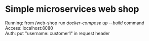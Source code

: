 <h1>Simple microservices web shop</h1>

Running: from /web-shop run <i>docker-compose up --build</i> command<br />
Access: localhost:8080<br />
Auth: put "username: customer1" in request header<br />